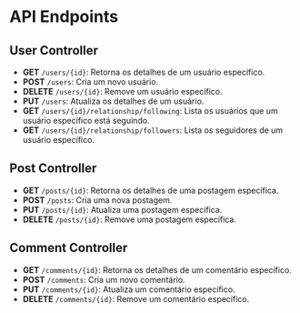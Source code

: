 # API Endpoints

## User Controller
- **GET** `/users/{id}`: Retorna os detalhes de um usuário específico.
- **POST** `/users`: Cria um novo usuário.
- **DELETE** `/users/{id}`: Remove um usuário específico.
- **PUT** `/users`: Atualiza os detalhes de um usuário.
- **GET** `/users/{id}/relationship/following`: Lista os usuários que um usuário específico está seguindo.
- **GET** `/users/{id}/relationship/followers`: Lista os seguidores de um usuário específico.

## Post Controller
- **GET** `/posts/{id}`: Retorna os detalhes de uma postagem específica.
- **POST** `/posts`: Cria uma nova postagem.
- **PUT** `/posts/{id}`: Atualiza uma postagem específica.
- **DELETE** `/posts/{id}`: Remove uma postagem específica.

## Comment Controller
- **GET** `/comments/{id}`: Retorna os detalhes de um comentário específico.
- **POST** `/comments`: Cria um novo comentário.
- **PUT** `/comments/{id}`: Atualiza um comentário específico.
- **DELETE** `/comments/{id}`: Remove um comentário específico.
